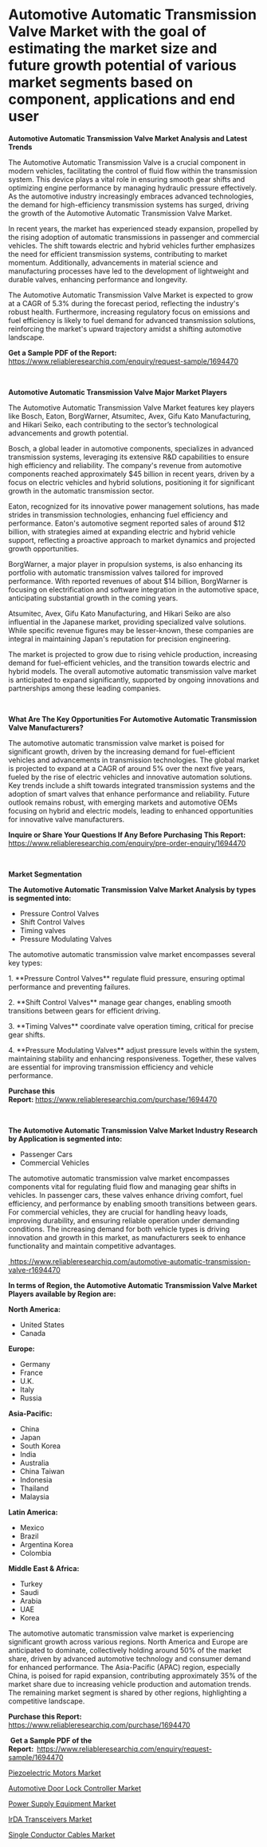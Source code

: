 <p><h1>Automotive Automatic Transmission Valve Market with the goal of estimating the market size and future growth potential of various market segments based on component, applications and end user</h1></p><p><strong>Automotive Automatic Transmission Valve Market Analysis and Latest Trends</strong></p>
<p><p>The Automotive Automatic Transmission Valve is a crucial component in modern vehicles, facilitating the control of fluid flow within the transmission system. This device plays a vital role in ensuring smooth gear shifts and optimizing engine performance by managing hydraulic pressure effectively. As the automotive industry increasingly embraces advanced technologies, the demand for high-efficiency transmission systems has surged, driving the growth of the Automotive Automatic Transmission Valve Market.</p><p>In recent years, the market has experienced steady expansion, propelled by the rising adoption of automatic transmissions in passenger and commercial vehicles. The shift towards electric and hybrid vehicles further emphasizes the need for efficient transmission systems, contributing to market momentum. Additionally, advancements in material science and manufacturing processes have led to the development of lightweight and durable valves, enhancing performance and longevity.</p><p>The Automotive Automatic Transmission Valve Market is expected to grow at a CAGR of 5.3% during the forecast period, reflecting the industry's robust health. Furthermore, increasing regulatory focus on emissions and fuel efficiency is likely to fuel demand for advanced transmission solutions, reinforcing the market's upward trajectory amidst a shifting automotive landscape.</p></p>
<p><strong>Get a Sample PDF of the Report:&nbsp;</strong> <a href="https://www.reliableresearchiq.com/enquiry/request-sample/1694470?utm_campaign=904&utm_medium=2&utm_source=Github&utm_content=ia&utm_term=06102024&utm_id=automotive-automatic-transmission-valve">https://www.reliableresearchiq.com/enquiry/request-sample/1694470</a></p>
<p>&nbsp;</p>
<p><strong>Automotive Automatic Transmission Valve Major Market Players</strong></p>
<p><p>The Automotive Automatic Transmission Valve Market features key players like Bosch, Eaton, BorgWarner, Atsumitec, Avex, Gifu Kato Manufacturing, and Hikari Seiko, each contributing to the sector’s technological advancements and growth potential.</p><p>Bosch, a global leader in automotive components, specializes in advanced transmission systems, leveraging its extensive R&D capabilities to ensure high efficiency and reliability. The company's revenue from automotive components reached approximately $45 billion in recent years, driven by a focus on electric vehicles and hybrid solutions, positioning it for significant growth in the automatic transmission sector.</p><p>Eaton, recognized for its innovative power management solutions, has made strides in transmission technologies, enhancing fuel efficiency and performance. Eaton's automotive segment reported sales of around $12 billion, with strategies aimed at expanding electric and hybrid vehicle support, reflecting a proactive approach to market dynamics and projected growth opportunities.</p><p>BorgWarner, a major player in propulsion systems, is also enhancing its portfolio with automatic transmission valves tailored for improved performance. With reported revenues of about $14 billion, BorgWarner is focusing on electrification and software integration in the automotive space, anticipating substantial growth in the coming years.</p><p>Atsumitec, Avex, Gifu Kato Manufacturing, and Hikari Seiko are also influential in the Japanese market, providing specialized valve solutions. While specific revenue figures may be lesser-known, these companies are integral in maintaining Japan's reputation for precision engineering.</p><p>The market is projected to grow due to rising vehicle production, increasing demand for fuel-efficient vehicles, and the transition towards electric and hybrid models. The overall automotive automatic transmission valve market is anticipated to expand significantly, supported by ongoing innovations and partnerships among these leading companies.</p></p>
<p>&nbsp;</p>
<p><strong>What Are The Key Opportunities For Automotive Automatic Transmission Valve Manufacturers?</strong></p>
<p><p>The automotive automatic transmission valve market is poised for significant growth, driven by the increasing demand for fuel-efficient vehicles and advancements in transmission technologies. The global market is projected to expand at a CAGR of around 5% over the next five years, fueled by the rise of electric vehicles and innovative automation solutions. Key trends include a shift towards integrated transmission systems and the adoption of smart valves that enhance performance and reliability. Future outlook remains robust, with emerging markets and automotive OEMs focusing on hybrid and electric models, leading to enhanced opportunities for innovative valve manufacturers.</p></p>
<p><strong>Inquire or Share Your Questions If Any Before Purchasing This Report:</strong> <a href="https://www.reliableresearchiq.com/enquiry/pre-order-enquiry/1694470?utm_campaign=904&utm_medium=2&utm_source=Github&utm_content=ia&utm_term=06102024&utm_id=automotive-automatic-transmission-valve">https://www.reliableresearchiq.com/enquiry/pre-order-enquiry/1694470</a></p>
<p>&nbsp;</p>
<p><strong>Market Segmentation</strong></p>
<p><strong>The Automotive Automatic Transmission Valve Market Analysis by types is segmented into:</strong></p>
<p><ul><li>Pressure Control Valves</li><li>Shift Control Valves</li><li>Timing valves</li><li>Pressure Modulating Valves</li></ul></p>
<p><p>The automotive automatic transmission valve market encompasses several key types: </p><p>1. **Pressure Control Valves** regulate fluid pressure, ensuring optimal performance and preventing failures.</p><p>2. **Shift Control Valves** manage gear changes, enabling smooth transitions between gears for efficient driving.</p><p>3. **Timing Valves** coordinate valve operation timing, critical for precise gear shifts.</p><p>4. **Pressure Modulating Valves** adjust pressure levels within the system, maintaining stability and enhancing responsiveness. Together, these valves are essential for improving transmission efficiency and vehicle performance.</p></p>
<p><strong>Purchase this Report:&nbsp;</strong><a href="https://www.reliableresearchiq.com/purchase/1694470?utm_campaign=904&utm_medium=2&utm_source=Github&utm_content=ia&utm_term=06102024&utm_id=automotive-automatic-transmission-valve">https://www.reliableresearchiq.com/purchase/1694470</a></p>
<p>&nbsp;</p>
<p><strong>The Automotive Automatic Transmission Valve Market Industry Research by Application is segmented into:</strong></p>
<p><ul><li>Passenger Cars</li><li>Commercial Vehicles</li></ul></p>
<p><p>The automotive automatic transmission valve market encompasses components vital for regulating fluid flow and managing gear shifts in vehicles. In passenger cars, these valves enhance driving comfort, fuel efficiency, and performance by enabling smooth transitions between gears. For commercial vehicles, they are crucial for handling heavy loads, improving durability, and ensuring reliable operation under demanding conditions. The increasing demand for both vehicle types is driving innovation and growth in this market, as manufacturers seek to enhance functionality and maintain competitive advantages.</p></p>
<p><a href="https://www.reliableresearchiq.com/automotive-automatic-transmission-valve-r1694470?utm_campaign=904&utm_medium=2&utm_source=Github&utm_content=ia&utm_term=06102024&utm_id=automotive-automatic-transmission-valve">&nbsp;https://www.reliableresearchiq.com/automotive-automatic-transmission-valve-r1694470</a></p>
<p><strong>In terms of Region, the Automotive Automatic Transmission Valve Market Players available by Region are:</strong></p>
<p>
    <p> <strong> North America: </strong>
        <ul>
            <li>United States</li>
            <li>Canada</li>
        </ul>
        </p> 
    <p> <strong> Europe: </strong>
        <ul>
            <li>Germany</li>
            <li>France</li>
            <li>U.K.</li>
            <li>Italy</li>
            <li>Russia</li>
        </ul>
        </p> 
    <p> <strong> Asia-Pacific: </strong>
        <ul>
            <li>China</li>
            <li>Japan</li>
            <li>South Korea</li>
            <li>India</li>
            <li>Australia</li>
            <li>China Taiwan</li>
            <li>Indonesia</li>
            <li>Thailand</li>
            <li>Malaysia</li>
        </ul>
        </p> 
    <p> <strong> Latin America: </strong>
        <ul>
            <li>Mexico</li>
            <li>Brazil</li>
            <li>Argentina Korea</li>
            <li>Colombia</li>
        </ul>
        </p> 
    <p> <strong> Middle East & Africa: </strong>
        <ul>
            <li>Turkey</li>
            <li>Saudi</li>
            <li>Arabia</li>
            <li>UAE</li>
            <li>Korea</li>
        </ul>
    </p>
    </p>
<p><p>The automotive automatic transmission valve market is experiencing significant growth across various regions. North America and Europe are anticipated to dominate, collectively holding around 50% of the market share, driven by advanced automotive technology and consumer demand for enhanced performance. The Asia-Pacific (APAC) region, especially China, is poised for rapid expansion, contributing approximately 35% of the market share due to increasing vehicle production and automation trends. The remaining market segment is shared by other regions, highlighting a competitive landscape.</p></p>
<p><strong>Purchase this Report: </strong><a href="https://www.reliableresearchiq.com/purchase/1694470?utm_campaign=904&utm_medium=2&utm_source=Github&utm_content=ia&utm_term=06102024&utm_id=automotive-automatic-transmission-valve">https://www.reliableresearchiq.com/purchase/1694470</a></p>
<p>&nbsp;<strong>Get a Sample PDF of the Report:&nbsp;&nbsp;</strong><a href="https://www.reliableresearchiq.com/enquiry/request-sample/1694470?utm_campaign=904&utm_medium=2&utm_source=Github&utm_content=ia&utm_term=06102024&utm_id=automotive-automatic-transmission-valve">https://www.reliableresearchiq.com/enquiry/request-sample/1694470</a></p>
<p><strong></strong></p>
<p><p><a href="https://issuu.com/reportprime-2/docs/piezoelectric-motors-market-size-20_8e542ba81af301?utm_campaign=904&utm_medium=2&utm_source=Github&utm_content=ia&utm_term=06102024&utm_id=automotive-automatic-transmission-valve">Piezoelectric Motors Market</a></p><p><a href="https://github.com/Dritamusajz475/Market-Research-Report-List-1/blob/main/automotive-door-lock-controller-market.md?utm_campaign=904&utm_medium=2&utm_source=Github&utm_content=ia&utm_term=06102024&utm_id=automotive-automatic-transmission-valve">Automotive Door Lock Controller Market</a></p><p><a href="https://issuu.com/reportprime-2/docs/power-supply-equipment-market-size-_4275beb3b6a63f?utm_campaign=904&utm_medium=2&utm_source=Github&utm_content=ia&utm_term=06102024&utm_id=automotive-automatic-transmission-valve">Power Supply Equipment Market</a></p><p><a href="https://www.linkedin.com/pulse/irda-transceivers-market-outlook-complete-industry-analysis-xjvke?utm_campaign=904&utm_medium=2&utm_source=Github&utm_content=ia&utm_term=06102024&utm_id=automotive-automatic-transmission-valve">IrDA Transceivers Market</a></p><p><a href="https://www.linkedin.com/pulse/single-conductor-cables-industry-resonance-106-amplification-puc7e?utm_campaign=904&utm_medium=2&utm_source=Github&utm_content=ia&utm_term=06102024&utm_id=automotive-automatic-transmission-valve">Single Conductor Cables Market</a></p></p>